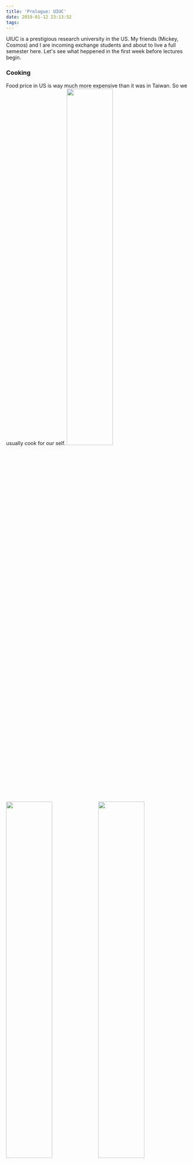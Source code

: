 ```yaml
---
title: 'Prologue: UIUC'
date: 2019-01-12 23:13:52
tags:
---
```


UIUC is a prestigious research university in the US.
My friends (Mickey, Cosmos) and I are incoming exchange students and about to live a full semester here. Let's see what heppened in the first week before lectures begin.

### Cooking

Food price in US is way much more expensive than it was in Taiwan. So we usually cook for our self.
<img src="https://i.imgur.com/IaJndYb.jpg" width=50% height=50%><img src="https://i.imgur.com/ZZk2o1b.jpg" width=50% height=50%><img src="https://i.imgur.com/vZx24KO.jpg" width=50% height=50%><img src="https://i.imgur.com/KU8iqZ5.jpg" width=50% height=50%><img src="https://i.imgur.com/FQvByUn.jpg" width=50% height=50%><img src="https://i.imgur.com/XGvMHO0.jpg" width=50% height=50%><img src="https://i.imgur.com/PcP52An.jpg" width=50% height=50%><img src="https://i.imgur.com/jHfOzv7.jpg" width=50% height=50%>

### Environment


UIUC is located in Urbana Champaign. The surrounding is quite nice. And there's a cute  sign in front of ISSS (International Student and Scholar Services) checkin place.

<img src="https://i.imgur.com/JTf9HtM.jpg" width=50% height=50%><img src="https://i.imgur.com/IouF3nz.jpg" width=50% height=50%><img src="https://i.imgur.com/dL3XpvH.jpg" width=50% height=50%><img src="https://i.imgur.com/0y2val1.jpg" width=50% height=50%><img src="https://i.imgur.com/r5pWMkQ.jpg" width=50% height=50%><img src="https://i.imgur.com/Z80LIzu.jpg" width=50% height=50%>

Few days later, it starts to snow. Then we build a couple of snow men.

<img src="https://i.imgur.com/9tlCqo2.jpg" width=50% height=50%><img src="https://i.imgur.com/5JNmI1N.jpg" width=50% height=50%>

### Orientation

Useful info and some fun activities. We get to see fancy engineering equipments.
<img src="https://i.imgur.com/d795QbX.jpg" width=50% height=50%><img src="https://i.imgur.com/1XnrBUW.jpg" width=50% height=50%><img src="https://i.imgur.com/sGSr3Iu.jpg" width=50% height=50%><img src="https://i.imgur.com/SvFCLVa.jpg" width=50% height=50%>
